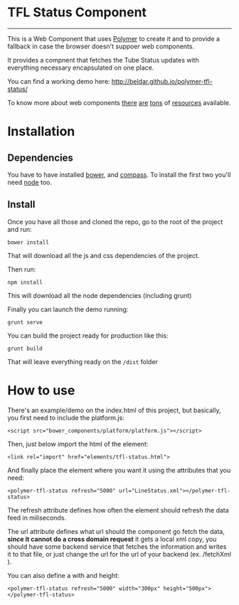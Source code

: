 # TFL Status Component
-------

This is a Web Component that uses [Polymer](http://www.polymer-project.org/) to create it and to provide a fallback in case the browser doesn't suppoer web components.

It provides a compnent that fetches the Tube Status updates with everything necessary encapsulated on one place.

You can find a working demo here: http://beldar.github.io/polymer-tfl-status/

To know more about web components [there](http://www.html5rocks.com/en/tutorials/webcomponents/customelements/) [are](http://www.html5rocks.com/en/tutorials/webcomponents/shadowdom/) [tons](http://css-tricks.com/modular-future-web-components/) of [resources](https://www.google.co.uk/search?q=web+components) available.


# Installation

Dependencies
------------

You have to have installed [bower](http://bower.io/), and [compass](http://compass-style.org/install/). To install the first two you'll need [node](http://nodejs.org/) too.

Install
-------

Once you have all those and cloned the repo, go to the root of the project and run:

    bower install
    
That will download all the js and css dependencies of the project.

Then run:

    npm install
    
This will download all the node dependencies (including grunt)

Finally you can launch the demo running:

    grunt serve
    
You can build the project ready for production like this:

    grunt build
    
That will leave everything ready on the `/dist` folder

# How to use

There's an example/demo on the index.html of this project, but basically, you first need to include the platform.js:

    <script src="bower_components/platform/platform.js"></script>
    
Then, just below import the html of the element:

    <link rel="import" href="elements/tfl-status.html">
    
And finally place the element where you want it using the attributes that you need:

    <polymer-tfl-status refresh="5000" url="LineStatus.xml"></polymer-tfl-status>
    
The refresh attribute defines how often the element should refresh the data feed in miliseconds. 


The url attribute defines what url should the component go fetch the data, **since it cannot do a cross domain  request** it gets a local xml copy, you should have some backend service that fetches the information and writes it to that file, or just change the url for the url of your backend (ex. /fetchXml ).

You can also define a with and height:

    <polymer-tfl-status refresh="5000" width="300px" height="500px"></polymer-tfl-status>
    